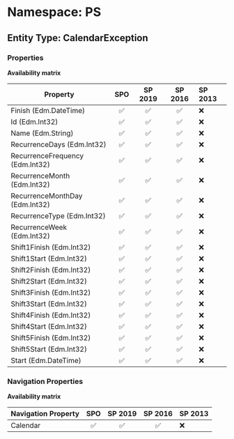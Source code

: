 # Namespace: PS

## Entity Type: CalendarException

### Properties

**Availability matrix**

Property | SPO | SP 2019 | SP 2016 | SP 2013
----------|:---:|:-------:|:-------:|:-------
Finish (Edm.DateTime) | ✅ | ✅ | ✅ | ❌
Id (Edm.Int32) | ✅ | ✅ | ✅ | ❌
Name (Edm.String) | ✅ | ✅ | ✅ | ❌
RecurrenceDays (Edm.Int32) | ✅ | ✅ | ✅ | ❌
RecurrenceFrequency (Edm.Int32) | ✅ | ✅ | ✅ | ❌
RecurrenceMonth (Edm.Int32) | ✅ | ✅ | ✅ | ❌
RecurrenceMonthDay (Edm.Int32) | ✅ | ✅ | ✅ | ❌
RecurrenceType (Edm.Int32) | ✅ | ✅ | ✅ | ❌
RecurrenceWeek (Edm.Int32) | ✅ | ✅ | ✅ | ❌
Shift1Finish (Edm.Int32) | ✅ | ✅ | ✅ | ❌
Shift1Start (Edm.Int32) | ✅ | ✅ | ✅ | ❌
Shift2Finish (Edm.Int32) | ✅ | ✅ | ✅ | ❌
Shift2Start (Edm.Int32) | ✅ | ✅ | ✅ | ❌
Shift3Finish (Edm.Int32) | ✅ | ✅ | ✅ | ❌
Shift3Start (Edm.Int32) | ✅ | ✅ | ✅ | ❌
Shift4Finish (Edm.Int32) | ✅ | ✅ | ✅ | ❌
Shift4Start (Edm.Int32) | ✅ | ✅ | ✅ | ❌
Shift5Finish (Edm.Int32) | ✅ | ✅ | ✅ | ❌
Shift5Start (Edm.Int32) | ✅ | ✅ | ✅ | ❌
Start (Edm.DateTime) | ✅ | ✅ | ✅ | ❌

### Navigation Properties

**Availability matrix**

Navigation Property | SPO | SP 2019 | SP 2016 | SP 2013
----------|:---:|:-------:|:-------:|:-------
Calendar | ✅ | ✅ | ✅ | ❌
